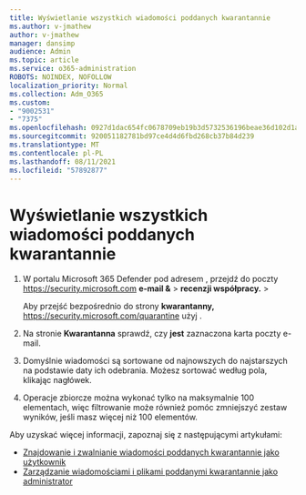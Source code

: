 ```yaml
---
title: Wyświetlanie wszystkich wiadomości poddanych kwarantannie
ms.author: v-jmathew
author: v-jmathew
manager: dansimp
audience: Admin
ms.topic: article
ms.service: o365-administration
ROBOTS: NOINDEX, NOFOLLOW
localization_priority: Normal
ms.collection: Adm_O365
ms.custom:
- "9002531"
- "7375"
ms.openlocfilehash: 0927d1dac654fc0678709eb19b3d5732536196beae36d102d1a94bf7617b1b45
ms.sourcegitcommit: 920051182781bd97ce4d4d6fbd268cb37b84d239
ms.translationtype: MT
ms.contentlocale: pl-PL
ms.lasthandoff: 08/11/2021
ms.locfileid: "57892877"
---
```

# <a name="view-all-quarantined-messages"></a>Wyświetlanie wszystkich wiadomości poddanych kwarantannie

1. W portalu Microsoft 365 Defender pod adresem , przejdź do poczty <https://security.microsoft.com> **e-mail &** \> **recenzji współpracy.** \> 

   Aby przejść bezpośrednio do strony **kwarantanny,** <https://security.microsoft.com/quarantine> użyj .

2. Na stronie **Kwarantanna** sprawdź, czy **jest** zaznaczona karta poczty e-mail.
3. Domyślnie wiadomości są sortowane od najnowszych do najstarszych na podstawie daty ich odebrania. Możesz sortować według pola, klikając nagłówek.
4. Operacje zbiorcze można wykonać tylko na maksymalnie 100 elementach, więc filtrowanie może również pomóc zmniejszyć zestaw wyników, jeśli masz więcej niż 100 elementów.

Aby uzyskać więcej informacji, zapoznaj się z następującymi artykułami:

- [Znajdowanie i zwalnianie wiadomości poddanych kwarantannie jako użytkownik](https://docs.microsoft.com/microsoft-365/security/office-365-security/find-and-release-quarantined-messages-as-a-user)
- [Zarządzanie wiadomościami i plikami poddanymi kwarantannie jako administrator](https://docs.microsoft.com/microsoft-365/security/office-365-security/manage-quarantined-messages-and-files)
